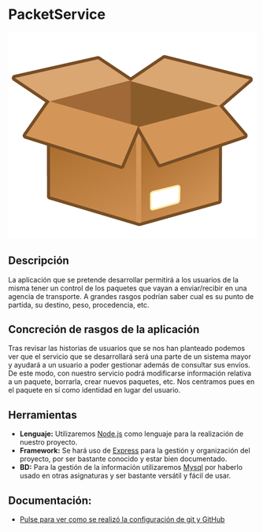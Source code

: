 # PacketService

![](/docs/images/box.png)


## Descripción
La aplicación que se pretende desarrollar permitirá a los usuarios de la misma tener un control de los paquetes que vayan a enviar/recibir en una agencia de transporte. A grandes rasgos podrían saber cual es su punto de partida, su destino, peso, procedencia, etc.

## Concreción de rasgos de la aplicación
Tras revisar las historias de usuarios que se nos han planteado podemos ver que el servicio que se desarrollará será una parte de un sistema mayor y ayudará a un usuario a poder gestionar además de consultar sus envíos. De este modo, con nuestro servicio podrá modificarse información relativa a un paquete, borrarla, crear nuevos paquetes, etc. Nos centramos pues en el paquete en sí como identidad en lugar del usuario.

## Herramientas
-  **Lenguaje:** Utilizaremos [Node.js](https://nodejs.org/) como lenguaje para la realización de nuestro proyecto.
-  **Framework:** Se hará uso de [Express](https://expressjs.com/) para la gestión y organización del proyecto, por ser bastante conocido y estar bien documentado.
-  **BD:** Para la gestión de la información utilizaremos [Mysql](https://www.mysql.com/) por haberlo usado en otras asignaturas y ser bastante versátil y fácil de usar.

## Documentación:
- [Pulse para ver como se realizó la configuración de git y GitHub](docs/Configuración.md)
